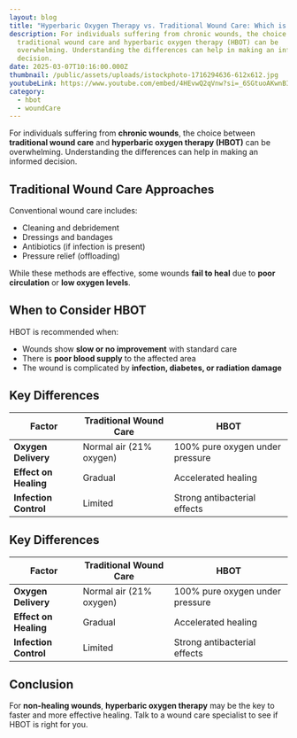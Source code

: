 ```yaml
---
layout: blog
title: "Hyperbaric Oxygen Therapy vs. Traditional Wound Care: Which is Right for You?"
description: For individuals suffering from chronic wounds, the choice between
  traditional wound care and hyperbaric oxygen therapy (HBOT) can be
  overwhelming. Understanding the differences can help in making an informed
  decision.
date: 2025-03-07T10:16:00.000Z
thumbnail: /public/assets/uploads/istockphoto-1716294636-612x612.jpg
youtubeLink: https://www.youtube.com/embed/4HEvwQ2qVnw?si=_6SGtuoAKwnBIc7Z
category:
  - hbot
  - woundCare
---
```

For individuals suffering from **chronic wounds**, the choice between **traditional wound care** and **hyperbaric oxygen therapy (HBOT)** can be overwhelming. Understanding the differences can help in making an informed decision.

## Traditional Wound Care Approaches
Conventional wound care includes:
- Cleaning and debridement
- Dressings and bandages
- Antibiotics (if infection is present)
- Pressure relief (offloading)

While these methods are effective, some wounds **fail to heal** due to **poor circulation** or **low oxygen levels**.

## When to Consider HBOT
HBOT is recommended when:
- Wounds show **slow or no improvement** with standard care
- There is **poor blood supply** to the affected area
- The wound is complicated by **infection, diabetes, or radiation damage**

## Key Differences
| Factor               | Traditional Wound Care | HBOT |
|----------------------|----------------------|------|
| **Oxygen Delivery**  | Normal air (21% oxygen) | 100% pure oxygen under pressure |
| **Effect on Healing** | Gradual | Accelerated healing |
| **Infection Control** | Limited | Strong antibacterial effects |

## Key Differences

| Factor               | Traditional Wound Care           | HBOT                                     |
|----------------------|--------------------------------|------------------------------------------|
| **Oxygen Delivery**  | Normal air (21% oxygen)       | 100% pure oxygen under pressure         |
| **Effect on Healing** | Gradual                      | Accelerated healing                     |
| **Infection Control** | Limited                      | Strong antibacterial effects            |


## Conclusion
For **non-healing wounds**, **hyperbaric oxygen therapy** may be the key to faster and more effective healing. Talk to a wound care specialist to see if HBOT is right for you.
